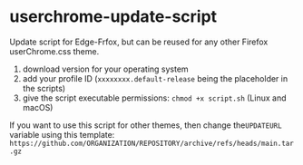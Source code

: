 # userchrome-update-script
Update script for Edge-Frfox, but can be reused for any other Firefox userChrome.css theme.

1. download version for your operating system
2. add your profile ID (`xxxxxxxx.default-release` being the placeholder in the scripts)
3. give the script executable permissions: `chmod +x script.sh` (Linux and macOS)

If you want to use this script for other themes, then change the`UPDATEURL` variable using this template: `https://github.com/ORGANIZATION/REPOSITORY/archive/refs/heads/main.tar.gz`
